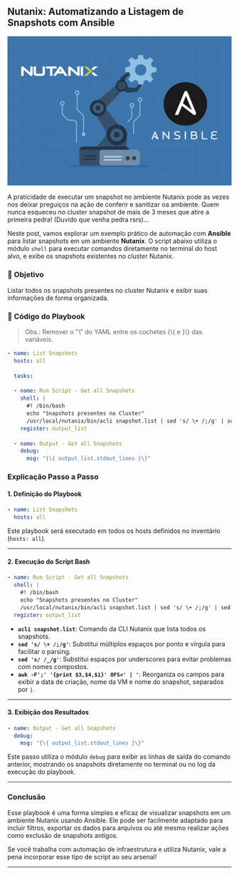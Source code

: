 ## Nutanix: Automatizando a Listagem de Snapshots com Ansible

![alt text](https://github.com/ph7ti/ph7ti.github.io/blob/main/_posts/imgs/Nutanix-Ansible.png?raw=true)

A praticidade de executar um snapshot no ambiente Nutanix pode as vezes nos deixar preguiços na ação de conferir e sanitizar oa ambiente. Quem nunca esqueceu no cluster snapshot de mais de 3 meses que atire a primeira pedra! (Duvido que venha pedra rsrs)...

Neste post, vamos explorar um exemplo prático de automação com **Ansible** para listar snapshots em um ambiente **Nutanix**. O script abaixo utiliza o módulo `shell` para executar comandos diretamente no terminal do host alvo, e exibe os snapshots existentes no cluster Nutanix.

### 🎯 Objetivo

Listar todos os snapshots presentes no cluster Nutanix e exibir suas informações de forma organizada.

### 📜 Código do Playbook

> Obs.: Remover o "\\" do YAML entre os cochetes {\\{ e }\\} das variáveis.

```yaml
- name: List Snapshots
  hosts: all

  tasks:

  - name: Run Script - Get all Snapshots
    shell: |
      #! /bin/bash
      echo "Snapshots presentes no Cluster"
      /usr/local/nutanix/bin/acli snapshot.list | sed 's/ \+ /;/g' | sed 's/ /_/g' | awk -F';' '{print $3,$4,$1}' OFS=' | '
    register: output_list

  - name: Output - Get all Snapshots
    debug:
      msg: "{\{ output_list.stdout_lines }\}"
```

### Explicação Passo a Passo

#### 1. **Definição do Playbook**

```yaml
- name: List Snapshots
  hosts: all
```

Este playbook será executado em todos os hosts definidos no inventário (`hosts: all`).

***

#### 2. **Execução do Script Bash**

```yaml
- name: Run Script - Get all Snapshots
  shell: |
    #! /bin/bash
    echo "Snapshots presentes no Cluster"
    /usr/local/nutanix/bin/acli snapshot.list | sed 's/ \+ /;/g' | sed 's/ /_/g' | awk -F';' '{print $3,$4,$1}' OFS=' | '
  register: output_list
```

*   **`acli snapshot.list`**: Comando da CLI Nutanix que lista todos os snapshots.
*   **`sed 's/ \+ /;/g'`**: Substitui múltiplos espaços por ponto e vírgula para facilitar o parsing.
*   **`sed 's/ /_/g'`**: Substitui espaços por underscores para evitar problemas com nomes compostos.
*   **`awk -F';' '{print $3,$4,$1}' OFS=' | '`**: Reorganiza os campos para exibir a data de criação, nome da VM e nome do snapshot, separados por `|`.

***

#### 3. **Exibição dos Resultados**

```yaml
- name: Output - Get all Snapshots
  debug:
    msg: "{\{ output_list.stdout_lines }\}"
```

Este passo utiliza o módulo `debug` para exibir as linhas de saída do comando anterior, mostrando os snapshots diretamente no terminal ou no log da execução do playbook.

***

### Conclusão

Esse playbook é uma forma simples e eficaz de visualizar snapshots em um ambiente Nutanix usando Ansible. Ele pode ser facilmente adaptado para incluir filtros, exportar os dados para arquivos ou até mesmo realizar ações como exclusão de snapshots antigos.

Se você trabalha com automação de infraestrutura e utiliza Nutanix, vale a pena incorporar esse tipo de script ao seu arsenal!

***